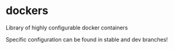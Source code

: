 dockers
=======

 Library of highly configurable docker containers

 Specific configuration can be found in stable and dev branches!
